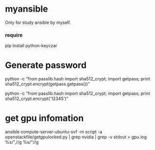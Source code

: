 # myansible
Only for study ansible by myself.


### require
pip install python-keyczar


# Generate password
python -c "from passlib.hash import sha512_crypt; import getpass; print sha512_crypt.encrypt(getpass.getpass())"

python -c "from passlib.hash import sha512_crypt; import getpass; print sha512_crypt.encrypt('12345')"

# get gpu infomation

ansible compute-server-ubuntu-svf -m script -a openstackfile/getgpulocked.py | grep nvidia | grep -v stdout > gpu.log
%s/",//g
%s/"//g
